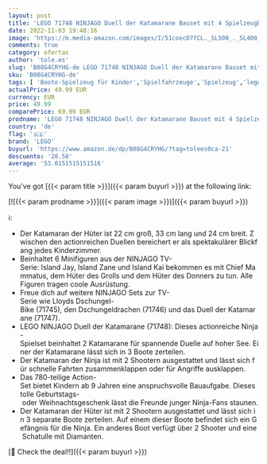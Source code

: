 ```yaml
---
layout: post
title: 'LEGO 71748 NINJAGO Duell der Katamarane Bauset mit 4 Spielzeugbooten und Kai  Jay und Zane Minifiguren'
date: 2022-11-03 19:48:16
image: 'https://m.media-amazon.com/images/I/51coecD7fCL._SL500_._SL400_.jpg'
comments: true
category: ofertas
author: 'tole.es'
slug: 'B08G4CRYHG-de LEGO 71748 NINJAGO Duell der Katamarane Bauset mit 4...'
sku: 'B08G4CRYHG-de'
tags: [ 'Boote-Spielzeug für Kinder','Spielfahrzeuge','Spielzeug','lego','🇩🇪', ]
actualPrice: 49.99 EUR
currency: EUR
price: 49.99
comparePrice: 69.99 EUR
prodname: 'LEGO 71748 NINJAGO Duell der Katamarane Bauset mit 4 Spielzeugbooten und Kai  Jay und Zane Minifiguren'
country: 'de'
flag: '🇩🇪'
brand: 'LEGO'
buyurl: 'https://www.amazon.de/dp/B08G4CRYHG/?tag=tolees0ca-21'
descuento: '28.58'
average: '53.0151515151516'
---
```


You've got [{{< param title >}}]({{< param buyurl >}}) at the following link:

[![{{< param prodname >}}]({{< param image >}})]({{< param buyurl >}})

ℹ️:

- Der Katamaran der Hüter ist 22 cm groß, 33 cm lang und 24 cm breit. Zwischen den actionreichen Duellen bereichert er als spektakulärer Blickfang jedes Kinderzimmer.
- Beinhaltet 6 Minifiguren aus der NINJAGO TV-Serie: Island Jay, Island Zane und Island Kai bekommen es mit Chief Mammatus, dem Hüter des Grolls und dem Hüter des Donners zu tun. Alle Figuren tragen coole Ausrüstung.
- Freue dich auf weitere NINJAGO Sets zur TV-Serie wie Lloyds Dschungel-Bike (71745), den Dschungeldrachen (71746) und das Duell der Katamarane (71747).
- LEGO NINJAGO Duell der Katamarane (71748): Dieses actionreiche Ninja-Spielset beinhaltet 2 Katamarane für spannende Duelle auf hoher See. Einer der Katamarane lässt sich in 3 Boote zerteilen.
- Der Katamaran der Ninja ist mit 2 Shootern ausgestattet und lässt sich für schnelle Fahrten zusammenklappen oder für Angriffe ausklappen.
- Das 780-teilige Action-Set bietet Kindern ab 9 Jahren eine anspruchsvolle Bauaufgabe. Dieses tolle Geburtstags- oder Weihnachtsgeschenk lässt die Freunde junger Ninja-Fans staunen.
- Der Katamaran der Hüter ist mit 2 Shootern ausgestattet und lässt sich in 3 separate Boote zerteilen. Auf einem dieser Boote befindet sich ein Gefängnis für die Ninja. Ein anderes Boot verfügt über 2 Shooter und eine Schatulle mit Diamanten.

[🛒 Check the deal!!]({{< param buyurl >}})
